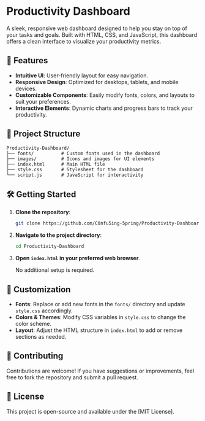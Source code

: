 # Productivity Dashboard

A sleek, responsive web dashboard designed to help you stay on top of your tasks and goals. Built with HTML, CSS, and JavaScript, this dashboard offers a clean interface to visualize your productivity metrics.

## 🚀 Features

- **Intuitive UI**: User-friendly layout for easy navigation.
- **Responsive Design**: Optimized for desktops, tablets, and mobile devices.
- **Customizable Components**: Easily modify fonts, colors, and layouts to suit your preferences.
- **Interactive Elements**: Dynamic charts and progress bars to track your productivity.

## 📁 Project Structure

```plaintext
Productivity-Dashboard/
├── fonts/          # Custom fonts used in the dashboard
├── images/         # Icons and images for UI elements
├── index.html      # Main HTML file
├── style.css       # Stylesheet for the dashboard
└── script.js       # JavaScript for interactivity
```

## 🛠️ Getting Started

1. **Clone the repository**:

   ```bash
   git clone https://github.com/C0nfu5ing-5pring/Productivity-Dashboard.git
   ```

2. **Navigate to the project directory**:

   ```bash
   cd Productivity-Dashboard
   ```

3. **Open `index.html` in your preferred web browser**.

   No additional setup is required.

## 🎨 Customization

- **Fonts**: Replace or add new fonts in the `fonts/` directory and update `style.css` accordingly.
- **Colors & Themes**: Modify CSS variables in `style.css` to change the color scheme.
- **Layout**: Adjust the HTML structure in `index.html` to add or remove sections as needed.

## 🤝 Contributing

Contributions are welcome! If you have suggestions or improvements, feel free to fork the repository and submit a pull request.

## 📄 License

This project is open-source and available under the [MIT License].
